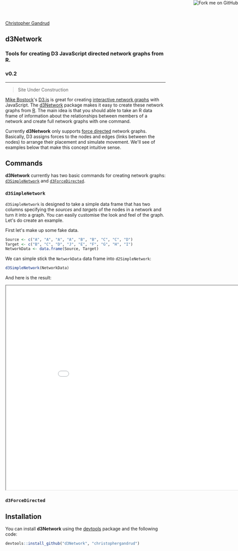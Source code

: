 <title>D3network by christophergandrud</title>

<link rel="stylesheet" href="assets/css/styles.css">

<a href="https://github.com/christophergandrud/d3Network"><img style="position: absolute; top: 0; right: 0; border: 0;" src="https://s3.amazonaws.com/github/ribbons/forkme_right_gray_6d6d6d.png" alt="Fork me on GitHub"></a>

[Christopher Gandrud](http://christophergandrud.blogspot.com/p/biocontact.html)

<section>

# d3Network

### Tools for creating D3 JavaScript directed network graphs from R.

### v0.2


---

<blockquote>Site Under Construction</blockquote>

[Mike Bostock](http://bost.ocks.org/mike/)'s [D3.js](http://d3js.org/) is great for creating [interactive network graphs](http://bl.ocks.org/mbostock/4062045) with JavaScript.  The [d3Network](https://github.com/christophergandrud/d3Network) package makes it easy to create these network graphs from [R](http://www.r-project.org/). The main idea is that you should able to take an R data frame of information about the relationships between members of a network and create full network graphs with one command.

Currently **d3Network** only supports [force directed](http://en.wikipedia.org/wiki/Force-directed_graph_drawing) network graphs. Basically, D3 assigns forces to the nodes and edges (links between the nodes) to arrange their placement and simulate movement. We'll see of examples below that make this concept intuitive sense. 


## Commands

**d3Network** currently has two basic commands for creating network graphs: <a href="#simple"><code>d3SimpleNetwork</code></a> and <a href="#forceDirect"><code>d3ForceDirected</code></a>. 

<h3 id="simple"><code>d3SimpleNetwork</code></h3>

`d3SimpleNetwork` is designed to take a simple data frame that has two columns specifying the *sources* and *targets* of the nodes in a network and turn it into a graph. You can easily customise the look and feel of the graph. Let's do create an example. 

First let's make up some fake data. 


```r
Source <- c("A", "A", "A", "A", "B", "B", "C", "C", "D")
Target <- c("B", "C", "D", "J", "E", "F", "G", "H", "I")
NetworkData <- data.frame(Source, Target)
```


We can simple stick the `NetworkData` data frame into `d2SimpleNetwork`:


```r
d3SimpleNetwork(NetworkData)
```


And here is the result:

<iframe src='img/FirstNetwork.html' height=642 width=927></iframe>


<h3 id="forceDirect"><code>d3ForceDirected</code><h3>


## Installation

You can install **d3Network** using the [devtools](https://github.com/hadley/devtools) package and the following code:


```r
devtools::install_github("d3Network", "christophergandrud")
```


</section>

<script src="assets/js/d3.min.js" type="text/javascript></script>

